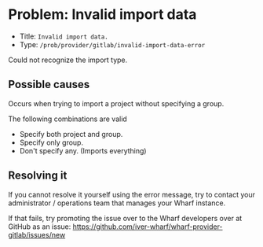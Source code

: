 # Problem: Invalid import data

<!-- panels:start -->

<!-- div:right-panel -->

- Title: `Invalid import data.`
- Type: `/prob/provider/gitlab/invalid-import-data-error`

<!-- div:left-panel -->

Could not recognize the import type.

<!-- panels:end -->

## Possible causes

<!-- panels:start -->

<!-- div:left-panel -->

Occurs when trying to import a project without specifying a group.

<!-- div:right-panel -->

The following combinations are valid
- Specify both project and group.
- Specify only group.
- Don't specify any. (Imports everything)

<!-- panels:end -->

## Resolving it

If you cannot resolve it yourself using the error message, try to contact your
administrator / operations team that manages your Wharf instance.

If that fails, try promoting the issue over to the Wharf developers over at
GitHub as an issue: <https://github.com/iver-wharf/wharf-provider-gitlab/issues/new>
